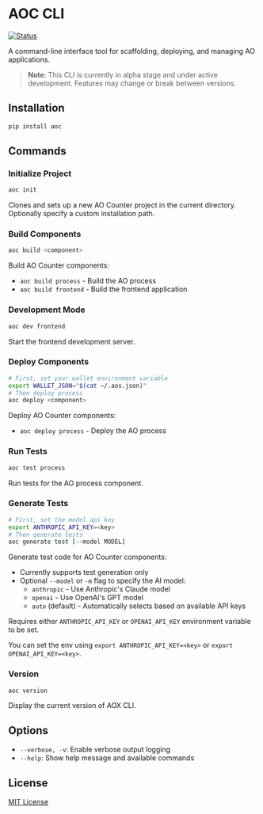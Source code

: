 # AOC CLI

[![Status](https://img.shields.io/badge/Status-Alpha-yellow.svg)]()

A command-line interface tool for scaffolding, deploying, and managing AO applications.

> **Note**: This CLI is currently in alpha stage and under active development. Features may change or break between versions.

## Installation

```bash
pip install aoc
```

## Commands

### Initialize Project

```bash
aoc init
```

Clones and sets up a new AO Counter project in the current directory. Optionally specify a custom installation path.

### Build Components

```bash
aoc build <component>
```

Build AO Counter components:

- `aoc build process` - Build the AO process
- `aoc build frontend` - Build the frontend application

### Development Mode

```bash
aoc dev frontend
```

Start the frontend development server.

### Deploy Components

```bash
# First, set your wallet environment variable
export WALLET_JSON="$(cat ~/.aos.json)"
# Then deploy process
aoc deploy <component>
```

Deploy AO Counter components:

- `aoc deploy process` - Deploy the AO process

### Run Tests

```bash
aoc test process
```

Run tests for the AO process component.

### Generate Tests

```bash
# First, set the model api key
export ANTHROPIC_API_KEY=<key>
# Then generate tests
aoc generate test [--model MODEL]
```

Generate test code for AO Counter components:

- Currently supports test generation only
- Optional `--model` or `-m` flag to specify the AI model:
  - `anthropic` - Use Anthropic's Claude model
  - `openai` - Use OpenAI's GPT model
  - `auto` (default) - Automatically selects based on available API keys

Requires either `ANTHROPIC_API_KEY` or `OPENAI_API_KEY` environment variable to be set.

You can set the env using `export ANTHROPIC_API_KEY=<key>` or `export OPENAI_API_KEY=<key>`.

### Version

```bash
aoc version
```

Display the current version of AOX CLI.

## Options

- `--verbose, -v`: Enable verbose output logging
- `--help`: Show help message and available commands

## License

[MIT License](LICENSE)
